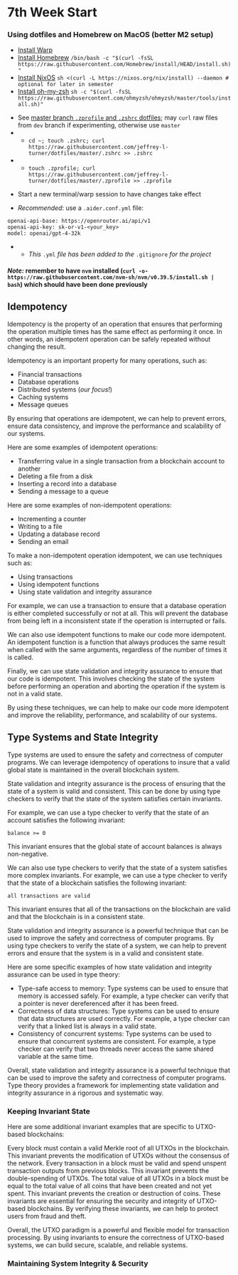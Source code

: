 # 7th Week Start

### Using dotfiles and Homebrew on MacOS (better M2 setup)
* [Install Warp](https://app.warp.dev/referral/PXZMWP)
* [Install Homebrew](https://brew.sh) `/bin/bash -c "$(curl -fsSL https://raw.githubusercontent.com/Homebrew/install/HEAD/install.sh)"`
* [Install NixOS](https://nixos.org/download) `sh <(curl -L https://nixos.org/nix/install) --daemon # optional for later in semester`
* [Install oh-my-zsh](https://ohmyz.sh/#install) `sh -c "$(curl -fsSL https://raw.githubusercontent.com/ohmyzsh/ohmyzsh/master/tools/install.sh)"`
- See [master branch `.zprofile` and `.zshrc` dotfiles](https://github.com/jeffrey-l-turner/dotfiles/tree/master); may `curl` raw files from `dev` branch if experimenting, otherwise use `master`
- * `cd ~; touch .zshrc; curl https://raw.githubusercontent.com/jeffrey-l-turner/dotfiles/master/.zshrc >> .zshrc`
- * `touch .zprofile; curl https://raw.githubusercontent.com/jeffrey-l-turner/dotfiles/master/.zprofile >> .zprofile`
* Start a new terminal/warp session to have changes take effect
- *Recommended*: use a `.aider.conf.yml` file:
```
openai-api-base: https://openrouter.ai/api/v1
openai-api-key: sk-or-v1-<your_key>
model: openai/gpt-4-32k
```
- * *This* `.yml` *file has been added to the* `.gitignore` *for the project*

#### *Note:*  remember to have `nvm` installed (`curl -o- https://raw.githubusercontent.com/nvm-sh/nvm/v0.39.5/install.sh | bash`) which should have been done previously

## Idempotency

Idempotency is the property of an operation that ensures that performing the operation multiple times has the same effect as performing it once. In other words, an idempotent operation can be safely repeated without changing the result.

Idempotency is an important property for many operations, such as:

* Financial transactions
* Database operations
* Distributed systems (*our focus!*)
* Caching systems
* Message queues

By ensuring that operations are idempotent, we can help to prevent errors, ensure data consistency, and improve the performance and scalability of our systems.

Here are some examples of idempotent operations:

* Transferring value in a single transaction from a blockchain account to another
* Deleting a file from a disk
* Inserting a record into a database
* Sending a message to a queue

Here are some examples of non-idempotent operations:

* Incrementing a counter
* Writing to a file
* Updating a database record
* Sending an email

To make a non-idempotent operation idempotent, we can use techniques such as:

* Using transactions
* Using idempotent functions
* Using state validation and integrity assurance

For example, we can use a transaction to ensure that a database operation is either completed successfully or not at all. This will prevent the database from being left in a inconsistent state if the operation is interrupted or fails.

We can also use idempotent functions to make our code more idempotent. An idempotent function is a function that always produces the same result when called with the same arguments, regardless of the number of times it is called.

Finally, we can use state validation and integrity assurance to ensure that our code is idempotent. This involves checking the state of the system before performing an operation and aborting the operation if the system is not in a valid state.

By using these techniques, we can help to make our code more idempotent and improve the reliability, performance, and scalability of our systems.

## Type Systems and State Integrity

Type systems are used to ensure the safety and correctness of computer programs. We can leverage idempotency of operations to insure that a valid global state is maintained in the overall blockchain system.

State validation and integrity assurance is the process of ensuring that the state of a system is valid and consistent. This can be done by using type checkers to verify that the state of the system satisfies certain invariants.

For example, we can use a type checker to verify that the state of an account satisfies the following invariant:

`balance >= 0`

This invariant ensures that the global state of account balances is always non-negative.

We can also use type checkers to verify that the state of a system satisfies more complex invariants. For example, we can use a type checker to verify that the state of a blockchain satisfies the following invariant:

`all transactions are valid`

This invariant ensures that all of the transactions on the blockchain are valid and that the blockchain is in a consistent state.

State validation and integrity assurance is a powerful technique that can be used to improve the safety and correctness of computer programs. By using type checkers to verify the state of a system, we can help to prevent errors and ensure that the system is in a valid and consistent state.

Here are some specific examples of how state validation and integrity assurance can be used in type theory:

- Type-safe access to memory: Type systems can be used to ensure that memory is accessed safely. For example, a type checker can verify that a pointer is never dereferenced after it has been freed.
- Correctness of data structures: Type systems can be used to ensure that data structures are used correctly. For example, a type checker can verify that a linked list is always in a valid state.
- Consistency of concurrent systems: Type systems can be used to ensure that concurrent systems are consistent. For example, a type checker can verify that two threads never access the same shared variable at the same time.

Overall, state validation and integrity assurance is a powerful technique that can be used to improve the safety and correctness of computer programs. Type theory provides a framework for implementing state validation and integrity assurance in a rigorous and systematic way.

### Keeping Invariant State

Here are some additional invariant examples that are specific to UTXO-based blockchains:

Every block must contain a valid Merkle root of all UTXOs in the blockchain. This invariant prevents the modification of UTXOs without the consensus of the network.
Every transaction in a block must be valid and spend unspent transaction outputs from previous blocks. This invariant prevents the double-spending of UTXOs.
The total value of all UTXOs in a block must be equal to the total value of all coins that have been created and not yet spent. This invariant prevents the creation or destruction of coins.
These invariants are essential for ensuring the security and integrity of UTXO-based blockchains. By verifying these invariants, we can help to protect users from fraud and theft.

Overall, the UTXO paradigm is a powerful and flexible model for transaction processing. By using invariants to ensure the correctness of UTXO-based systems, we can build secure, scalable, and reliable systems.

### Maintaining System Integrity & Security
